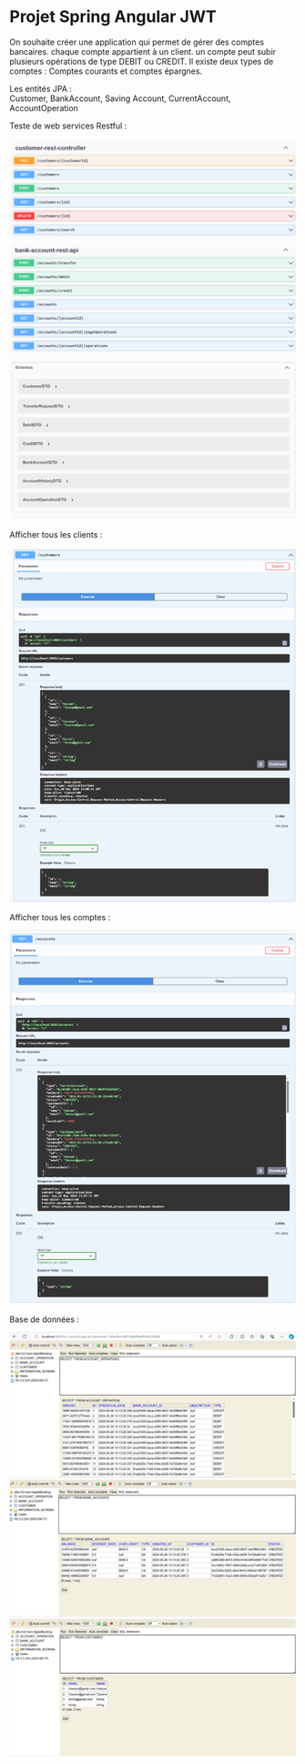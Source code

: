 <h1>
Projet Spring Angular JWT
</h1>
<p>
On souhaite créer une application qui permet de gérer des comptes bancaires. 
chaque compte appartient à un client. un compte peut subir plusieurs opérations
de type DEBIT ou CREDIT. Il existe deux types de comptes : Comptes courants et
comptes épargnes.
</p>
<p>
Les entités JPA : <br> Customer, BankAccount, Saving Account, CurrentAccount, AccountOperation
</p>
<p>
Teste de web services Restful :
</p>
<img src="screenshots/img.png" alt="">
<img src="screenshots/img_1.png" alt="">
<p>Afficher tous les clients : </p>
<img src="screenshots/img_2.png" alt="">
<p>Afficher tous les comptes  : </p>
<img src="screenshots/img_3.png" alt="">
<p>Base de données : </p>
<img src="screenshots/img_4.png" alt="">
<img src="screenshots/img_5.png" alt="">
<img src="screenshots/img_6.png" alt="">
